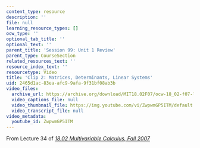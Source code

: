 ```yaml
---
content_type: resource
description: ''
file: null
learning_resource_types: []
ocw_type: ''
optional_tab_title: ''
optional_text: ''
parent_title: 'Session 99: Unit 1 Review'
parent_type: CourseSection
related_resources_text: ''
resource_index_text: ''
resourcetype: Video
title: 'Clip 2: Matrices, Determinants, Linear Systems'
uid: 2465d1ac-83ea-afc9-9afa-9f31bf08ab3b
video_files:
  archive_url: https://archive.org/download/MIT18.02F07/ocw-18_02-f07-lec34_300k.mp4
  video_captions_file: null
  video_thumbnail_file: https://img.youtube.com/vi/ZwpwmGP5ITM/default.jpg
  video_transcript_file: null
video_metadata:
  youtube_id: ZwpwmGP5ITM
---
```


From Lecture 34 of [_18.02 Multivariable Calculus, Fall 2007_](/courses/18-02-multivariable-calculus-fall-2007/video_galleries/video-lectures)